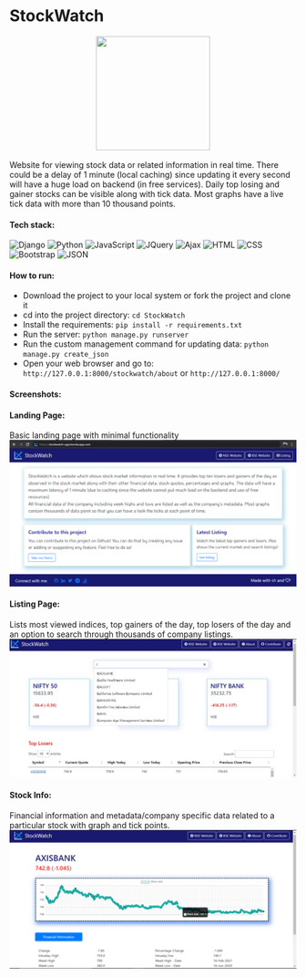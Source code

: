 # StockWatch
<p align="center">
  <img width="200" height="200" src="https://github.com/vanigupta20024/StockWatch/blob/master/Readme_images/logo.ico">
</p>

Website for viewing stock data or related information in real time. There could be a delay of 1 minute (local caching) since updating it every second will have a huge load on backend (in free services). Daily top losing and gainer stocks can be visible along with tick data. Most graphs have a live tick data with more than 10 thousand points.

#### Tech stack:
![Django](https://img.shields.io/badge/-Django-red)
![Python](https://img.shields.io/badge/-Python%20-blueviolet)
![JavaScript](https://img.shields.io/badge/-JavaScript-brightgreen)
![JQuery](https://img.shields.io/badge/-JQuery-yellow)
![Ajax](https://img.shields.io/badge/-Ajax-blue)
![HTML](https://img.shields.io/badge/-HTML-lightgrey)
![CSS](https://img.shields.io/badge/-CSS-9fc)
![Bootstrap](https://img.shields.io/badge/-Bootstrap-orange)
![JSON](https://img.shields.io/badge/-JSON-ff69d4)

#### How to run:
- Download the project to your local system or fork the project and clone it
- cd into the project directory: `cd StockWatch`
- Install the requirements: `pip install -r requirements.txt`
- Run the server: `python manage.py runserver`
- Run the custom management command for updating data: `python manage.py create_json`
- Open your web browser and go to: `http://127.0.0.1:8000/stockwatch/about` or `http://127.0.0.1:8000/`

#### Screenshots:

#### Landing Page:
Basic landing page with minimal functionality
![Landing](https://github.com/vanigupta20024/StockWatch/blob/master/Readme_images/landing_page.PNG)


#### Listing Page: 
Lists most viewed indices, top gainers of the day, top losers of the day and an option to search through thousands of company listings.
![Listing](https://github.com/vanigupta20024/StockWatch/blob/master/Readme_images/listing.jpg)

#### Stock Info:
Financial information and metadata/company specific data related to a particular stock with graph and tick points.
![Info](https://github.com/vanigupta20024/StockWatch/blob/master/Readme_images/info_page.PNG)
